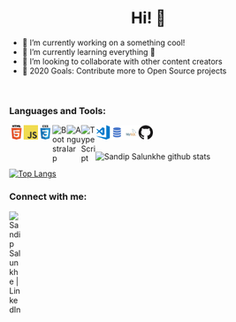<h1 align='center'> Hi! 👋</h1>

- 🔭 I’m currently working on a something cool!
- 🌱 I’m currently learning everything 🤣
- 👯 I’m looking to collaborate with other content creators
- 🥅 2020 Goals: Contribute more to Open Source projects

<br/>

### Languages and Tools:

[<img align="left" alt="HTML5" title="HTML5" width="26px" src="https://raw.githubusercontent.com/github/explore/80688e429a7d4ef2fca1e82350fe8e3517d3494d/topics/html/html.png" />][noone]
[<img align="left" alt="JavaScript" title="JavaScript" width="26px" src="https://raw.githubusercontent.com/github/explore/80688e429a7d4ef2fca1e82350fe8e3517d3494d/topics/javascript/javascript.png" />][noone]
[<img align="left" alt="CSS3" title="CSS3" width="26px" src="https://raw.githubusercontent.com/github/explore/80688e429a7d4ef2fca1e82350fe8e3517d3494d/topics/css/css.png" />][noone]
[<img align="left" alt="Bootstrap" title="Bootstrap" width="26px" src="https://user-images.githubusercontent.com/55046838/89288131-c6507980-d672-11ea-91db-b515a4df88d4.png" />][noone]
[<img align="left" alt="Angular" title="Angular" width="26px" src="https://user-images.githubusercontent.com/55046838/89288398-352dd280-d673-11ea-9092-4bd2acb71fee.png" />][noone]
[<img align="left" alt="TypeScript" title="TypeScript" width="26px" src="https://user-images.githubusercontent.com/55046838/89288699-b1c0b100-d673-11ea-8621-b72da997af5e.png" />][noone]
[<img align="left" alt="Visual Studio Code" title="Visual Studio Code" width="26px" src="https://raw.githubusercontent.com/github/explore/80688e429a7d4ef2fca1e82350fe8e3517d3494d/topics/visual-studio-code/visual-studio-code.png" />][noone]
[<img align="left" alt="SQL" title="SQL" width="26px" src="https://raw.githubusercontent.com/github/explore/80688e429a7d4ef2fca1e82350fe8e3517d3494d/topics/sql/sql.png" />][noone]
[<img align="left" alt="MySQL" title="MySQL" width="26px" src="https://raw.githubusercontent.com/github/explore/80688e429a7d4ef2fca1e82350fe8e3517d3494d/topics/mysql/mysql.png" />][noone]
[<img align="left" alt="GitHub" title="GitHub" width="26px" src="https://raw.githubusercontent.com/github/explore/78df643247d429f6cc873026c0622819ad797942/topics/github/github.png" />][noone]

<!--[<img align="left" alt="Sass" width="26px" src="https://raw.githubusercontent.com/github/explore/80688e429a7d4ef2fca1e82350fe8e3517d3494d/topics/sass/sass.png" />][noone]
[<img align="left" alt="React" width="26px" src="https://raw.githubusercontent.com/github/explore/80688e429a7d4ef2fca1e82350fe8e3517d3494d/topics/react/react.png" />][noone]
[<img align="left" alt="Gatsby" width="26px" src="https://raw.githubusercontent.com/github/explore/e94815998e4e0713912fed477a1f346ec04c3da2/topics/gatsby/gatsby.png" />][noone]
[<img align="left" alt="GraphQL" width="26px" src="https://raw.githubusercontent.com/github/explore/80688e429a7d4ef2fca1e82350fe8e3517d3494d/topics/graphql/graphql.png" />][noone]
[<img align="left" alt="Node.js" width="26px" src="https://raw.githubusercontent.com/github/explore/80688e429a7d4ef2fca1e82350fe8e3517d3494d/topics/nodejs/nodejs.png" />][noone]
[<img align="left" alt="Deno" width="26px" src="https://raw.githubusercontent.com/github/explore/361e2821e2dea67711cde99c9c40ed357061cf27/topics/deno/deno.png" />][noone]

-->
<br />


<br />


<!-- YOUTUBE:START 
---
### 📺 Latest YouTube Videos

- [Next Level GitHub Profile README (NEW) | How To Create An Amazing Profile ReadMe With GitHub Actions](https://www.youtube.com/watch?v=ECuqb5Tv9qI)
-->

![Sandip Salunkhe github stats](https://github-readme-stats.vercel.app/api?username=sandipsalunkhe007&include_all_commits=true)


[![Top Langs](https://github-readme-stats.vercel.app/api/top-langs/?username=sandipsalunkhe007&layout=compact)](https://github.com/sandipsalunkhe007/github-readme-stats)





### Connect with me:

[<img align="left" alt="Sandip Salunkhe | LinkedIn" width="22px" src="https://cdn.jsdelivr.net/npm/simple-icons@v3/icons/linkedin.svg" />][linkedin]

<br />

[linkedin]: https://linkedin.com/in/sandip-salunkhe-b0165bab
[noone]: #
